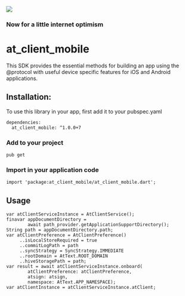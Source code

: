 <img src="https://atsign.dev/assets/img/@developersmall.png?sanitize=true">

### Now for a little internet optimism

# at_client_mobile
This SDK provides the essential methods for building an app using the @protocol
with useful device specific features for iOS and Android applications.

## Installation:
To use this library in your app, first add it to your pubspec.yaml
```  
dependencies:
  at_client_mobile: ^1.0.0+7
```
### Add to your project 
```
pub get 
```
### Import in your application code
```
import 'package:at_client_mobile/at_client_mobile.dart';
```
## Usage
```
var atClientServiceInstance = AtClientService();
finavar appDocumentDirectory =
        await path_provider.getApplicationSupportDirectory();
String path = appDocumentDirectory.path;
var atClientPreference = AtClientPreference()
     ..isLocalStoreRequired = true
     ..commitLogPath = path
     ..syncStrategy = SyncStrategy.IMMEDIATE
     ..rootDomain = AtText.ROOT_DOMAIN
     ..hiveStoragePath = path;
var result = await atClientServiceInstance.onboard(
        atClientPreference: atClientPreference,
        atsign: atsign,
        namespace: AtText.APP_NAMESPACE);
var atClientInstance = atClientServiceInstance.atClient;
```
